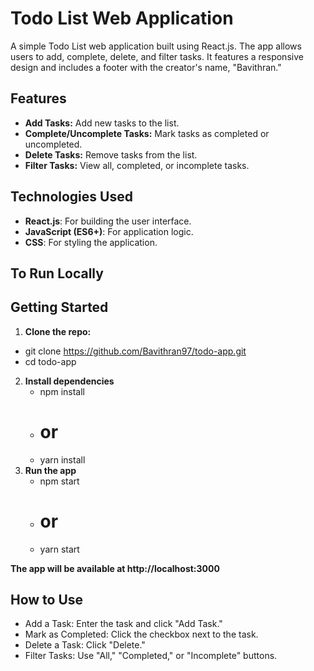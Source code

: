 # Todo List Web Application

A simple Todo List web application built using React.js. The app allows users to add, complete, delete, and filter tasks. It features a responsive design and includes a footer with the creator's name, "Bavithran."

## Features

- **Add Tasks:** Add new tasks to the list.
- **Complete/Uncomplete Tasks:** Mark tasks as completed or uncompleted.
- **Delete Tasks:** Remove tasks from the list.
- **Filter Tasks:** View all, completed, or incomplete tasks.

## Technologies Used

- **React.js**: For building the user interface.
- **JavaScript (ES6+)**: For application logic.
- **CSS**: For styling the application.

## To Run Locally


## Getting Started

1. **Clone the repo:**
  - git clone https://github.com/Bavithran97/todo-app.git
  - cd todo-app
2. **Install dependencies**   
   - npm install
   - # or
   - yarn install
3. **Run the app**
   - npm start
   - # or
   - yarn start

**The app will be available at http://localhost:3000**
## How to Use
- Add a Task: Enter the task and click "Add Task."
- Mark as Completed: Click the checkbox next to the task.
- Delete a Task: Click "Delete."
- Filter Tasks: Use "All," "Completed," or "Incomplete" buttons.

